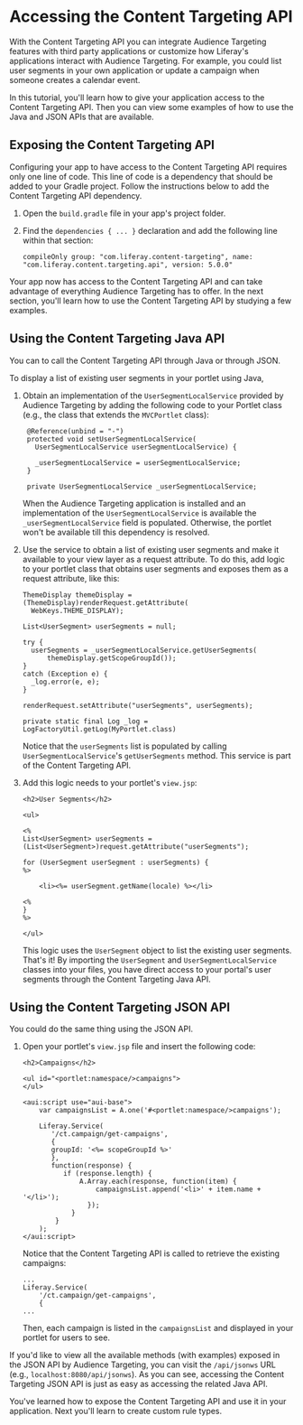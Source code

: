 # Accessing the Content Targeting API [](id=accessing-the-content-targeting-api)

With the Content Targeting API you can integrate Audience Targeting features 
with third party applications or customize how Liferay's applications interact 
with Audience Targeting. For example, you could list user segments in your own 
application or update a campaign when someone creates a calendar event.

In this tutorial, you'll learn how to give your application access to the
Content Targeting API. Then you can view some examples of how to use the Java
and JSON APIs that are available. 

## Exposing the Content Targeting API [](id=exposing-the-content-targeting-api)

Configuring your app to have access to the Content Targeting API requires only
one line of code. This line of code is a dependency that should be added to your
Gradle project. Follow the instructions below to add the Content Targeting API
dependency.

1.  Open the `build.gradle` file in your app's project folder.

2.  Find the `dependencies { ... }` declaration and add the following line 
    within that section:
   
        compileOnly group: "com.liferay.content-targeting", name: "com.liferay.content.targeting.api", version: 5.0.0"
        
Your app now has access to the Content Targeting API and can take advantage of
everything Audience Targeting has to offer. In the next section, you'll learn
how to use the Content Targeting API by studying a few examples.

## Using the Content Targeting Java API [](id=using-the-content-targeting-java-api)

You can to call the Content Targeting API through Java or through JSON. 

To display a list of existing user segments in your portlet using Java,

1. Obtain an implementation of the `UserSegmentLocalService` provided by Audience Targeting by adding the following code to your Portlet class (e.g., the class that extends the `MVCPortlet` class):

        @Reference(unbind = "-")
        protected void setUserSegmentLocalService(
          UserSegmentLocalService userSegmentLocalService) {

          _userSegmentLocalService = userSegmentLocalService;
        }

        private UserSegmentLocalService _userSegmentLocalService;

    When the Audience Targeting application is installed and an implementation 
    of the `UserSegmentLocalService` is available the 
    `_userSegmentLocalService` field is populated. Otherwise, the portlet won't 
    be available till this dependency is resolved.

2.  Use the service to obtain a list of existing user segments and make it available to your view layer as a request attribute. To do this, add logic to your portlet class that obtains user segments and exposes them as a request attribute, like this:

        ThemeDisplay themeDisplay = (ThemeDisplay)renderRequest.getAttribute(
          WebKeys.THEME_DISPLAY);

        List<UserSegment> userSegments = null;

        try {
          userSegments = _userSegmentLocalService.getUserSegments(
              themeDisplay.getScopeGroupId());
        }
        catch (Exception e) {
          _log.error(e, e);
        }

        renderRequest.setAttribute("userSegments", userSegments);

        private static final Log _log = LogFactoryUtil.getLog(MyPortlet.class)

    Notice that the `userSegments` list is populated by calling
    `UserSegmentLocalService`'s `getUserSegments` method. This service is part
    of the Content Targeting API. 

3.  Add this logic needs to your portlet's `view.jsp`:

        <h2>User Segments</h2>

        <ul>

        <%
        List<UserSegment> userSegments = (List<UserSegment>)request.getAttribute("userSegments");

        for (UserSegment userSegment : userSegments) {
        %>

            <li><%= userSegment.getName(locale) %></li>

        <%
        }
        %>

        </ul>

    This logic uses the `UserSegment` object to list the existing user segments.
    That's it! By importing the `UserSegment` and `UserSegmentLocalService` 
    classes into your files, you have direct access to your portal's user 
    segments through the Content Targeting Java API. 

## Using the Content Targeting JSON API [](id=using-the-content-targeting-json-api)

You could do the same thing using the JSON API.

1.  Open your portlet's `view.jsp` file and insert the following code:

        <h2>Campaigns</h2>

        <ul id="<portlet:namespace/>campaigns">
        </ul>

        <aui:script use="aui-base">
            var campaignsList = A.one('#<portlet:namespace/>campaigns');

            Liferay.Service(
               '/ct.campaign/get-campaigns',
               {
               groupId: '<%= scopeGroupId %>'
               },
               function(response) {
                  if (response.length) {
                      A.Array.each(response, function(item) {
                          campaignsList.append('<li>' + item.name + '</li>');
                        });
                    }
                }
            );
        </aui:script>

    Notice that the Content Targeting API is called to retrieve the existing
    campaigns:

        ...
        Liferay.Service(
            '/ct.campaign/get-campaigns',
            {
        ...

    Then, each campaign is listed in the `campaignsList` and displayed in your
    portlet for users to see.

If you'd like to view all the available methods (with examples) exposed in the
JSON API by Audience Targeting, you can visit the `/api/jsonws` URL (e.g.,
`localhost:8080/api/jsonws`). As you can see, accessing the Content Targeting
JSON API is just as easy as accessing the related Java API.

You've learned how to expose the Content Targeting API and use it in
your application. Next you'll learn to create custom rule types.
